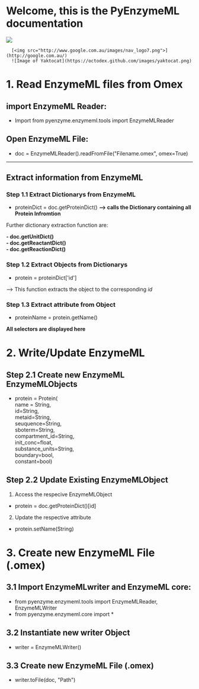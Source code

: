 # Welcome, this is the PyEnzymeML documentation

<img src="./Images/PyEnzymeML.png">
      
      [<img src="http://www.google.com.au/images/nav_logo7.png">](http://google.com.au/)
      ![Image of Yaktocat](https://octodex.github.com/images/yaktocat.png)
# 1. Read EnzymeML files from Omex

## import EnzymeML Reader:

- Import from pyenzyme.enzymeml.tools import EnzymeMLReader 

## Open EnzymeML File:

- doc = EnzymeMLReader().readFromFile("Filename.omex", omex=True)

---

## Extract information from EnzymeML

### Step 1.1 Extract Dictionarys from EnzymeML

- proteinDict = doc.getProteinDict() **--> calls the Dictionary containing all Protein Infromtion**

Further dictionary extraction function are:  


**- doc.getUnitDict()**  
**- doc.getReactantDict()**  
**- doc.getReactionDict()**

### Step 1.2 Extract Objects from Dictionarys

- protein = proteinDict['id']

--> This function extracts the object to the corresponding *id*

### Step 1.3 Extract attribute from Object

- proteinName = protein.getName()

**All selectors are displayed here** 

# 2. Write/Update EnzymeML

## Step 2.1 Create new EnzymeML EnzymeMLObjects

- protein = Protein(  
    name = String,  
    id=String,  
    metaid=String,  
    seuquence=String,  
    sboterm=String,  
    compartment_id=String,  
    init_conc=float,  
    substance_units=String,  
    boundary=bool,  
    constant=bool)

## Step 2.2 Update Existing EnzymeMLObject

1. Access the respecive EnzymeMLObject
- protein = doc.getProteinDict()[id]  
2. Update the respective attribute
- protein.setName(String)

# 3. Create new EnzymeML File (.omex)

## 3.1 Import EnzymeMLwriter and EnzymeML core:
- from pyenzyme.enzymeml.tools import EnzymeMLReader, EnzymeMLWriter
- from pyenzyme.enzymeml.core import *

## 3.2 Instantiate new writer Object

- writer = EnzymeMLWriter()

## 3.3 Create new EnzymeML File (.omex)

- writer.toFile(doc, "Path")
